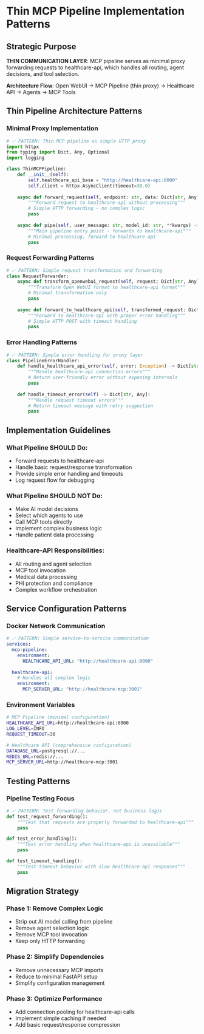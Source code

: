 # Thin MCP Pipeline Implementation Patterns

## Strategic Purpose

**THIN COMMUNICATION LAYER**: MCP pipeline serves as minimal proxy forwarding requests to healthcare-api, which handles all routing, agent decisions, and tool selection.

**Architecture Flow**: Open WebUI → MCP Pipeline (thin proxy) → Healthcare API → Agents → MCP Tools

## Thin Pipeline Architecture Patterns

### Minimal Proxy Implementation

```python
# ✅ PATTERN: Thin MCP pipeline as simple HTTP proxy
import httpx
from typing import Dict, Any, Optional
import logging

class ThinMCPPipeline:
    def __init__(self):
        self.healthcare_api_base = "http://healthcare-api:8000"
        self.client = httpx.AsyncClient(timeout=30.0)
    
    async def forward_request(self, endpoint: str, data: Dict[str, Any]) -> Dict[str, Any]:
        """Forward request to healthcare-api without processing"""
        # Simple HTTP forwarding - no complex logic
        pass
    
    async def pipe(self, user_message: str, model_id: str, **kwargs) -> Iterator[str]:
        """Main pipeline entry point - forwards to healthcare-api"""
        # Minimal processing, forward to healthcare-api
        pass
```

### Request Forwarding Patterns

```python
# ✅ PATTERN: Simple request transformation and forwarding
class RequestForwarder:
    async def transform_openwebui_request(self, request: Dict[str, Any]) -> Dict[str, Any]:
        """Transform Open WebUI format to healthcare-api format"""
        # Minimal transformation only
        pass
    
    async def forward_to_healthcare_api(self, transformed_request: Dict[str, Any]) -> Any:
        """Forward to healthcare-api with proper error handling"""
        # Simple HTTP POST with timeout handling
        pass
```

### Error Handling Patterns

```python
# ✅ PATTERN: Simple error handling for proxy layer
class PipelineErrorHandler:
    def handle_healthcare_api_error(self, error: Exception) -> Dict[str, Any]:
        """Handle healthcare-api connection errors"""
        # Return user-friendly error without exposing internals
        pass
    
    def handle_timeout_error(self) -> Dict[str, Any]:
        """Handle request timeout errors"""
        # Return timeout message with retry suggestion
        pass
```

## Implementation Guidelines

### What Pipeline SHOULD Do:
- Forward requests to healthcare-api
- Handle basic request/response transformation
- Provide simple error handling and timeouts
- Log request flow for debugging

### What Pipeline SHOULD NOT Do:
- Make AI model decisions
- Select which agents to use
- Call MCP tools directly
- Implement complex business logic
- Handle patient data processing

### Healthcare-API Responsibilities:
- All routing and agent selection
- MCP tool invocation
- Medical data processing
- PHI protection and compliance
- Complex workflow orchestration

## Service Configuration Patterns

### Docker Network Communication

```yaml
# ✅ PATTERN: Simple service-to-service communication
services:
  mcp-pipeline:
    environment:
      HEALTHCARE_API_URL: "http://healthcare-api:8000"
  
  healthcare-api:
    # Handles all complex logic
    environment:
      MCP_SERVER_URL: "http://healthcare-mcp:3001"
```

### Environment Variables

```bash
# MCP Pipeline (minimal configuration)
HEALTHCARE_API_URL=http://healthcare-api:8000
LOG_LEVEL=INFO
REQUEST_TIMEOUT=30

# Healthcare API (comprehensive configuration)
DATABASE_URL=postgresql://...
REDIS_URL=redis://...
MCP_SERVER_URL=http://healthcare-mcp:3001
```

## Testing Patterns

### Pipeline Testing Focus

```python
# ✅ PATTERN: Test forwarding behavior, not business logic
def test_request_forwarding():
    """Test that requests are properly forwarded to healthcare-api"""
    pass

def test_error_handling():
    """Test error handling when healthcare-api is unavailable"""
    pass

def test_timeout_handling():
    """Test timeout behavior with slow healthcare-api responses"""
    pass
```

## Migration Strategy

### Phase 1: Remove Complex Logic
- Strip out AI model calling from pipeline
- Remove agent selection logic
- Remove MCP tool invocation
- Keep only HTTP forwarding

### Phase 2: Simplify Dependencies
- Remove unnecessary MCP imports
- Reduce to minimal FastAPI setup
- Simplify configuration management

### Phase 3: Optimize Performance
- Add connection pooling for healthcare-api calls
- Implement simple caching if needed
- Add basic request/response compression
